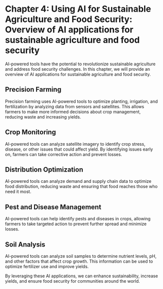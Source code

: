Chapter 4: Using AI for Sustainable Agriculture and Food Security: Overview of AI applications for sustainable agriculture and food security
============================================================================================================================================

AI-powered tools have the potential to revolutionize sustainable agriculture and address food security challenges. In this chapter, we will provide an overview of AI applications for sustainable agriculture and food security.

Precision Farming
-----------------

Precision farming uses AI-powered tools to optimize planting, irrigation, and fertilization by analyzing data from sensors and satellites. This allows farmers to make more informed decisions about crop management, reducing waste and increasing yields.

Crop Monitoring
---------------

AI-powered tools can analyze satellite imagery to identify crop stress, disease, or other issues that could affect yield. By identifying issues early on, farmers can take corrective action and prevent losses.

Distribution Optimization
-------------------------

AI-powered tools can analyze demand and supply chain data to optimize food distribution, reducing waste and ensuring that food reaches those who need it most.

Pest and Disease Management
---------------------------

AI-powered tools can help identify pests and diseases in crops, allowing farmers to take targeted action to prevent further spread and minimize losses.

Soil Analysis
-------------

AI-powered tools can analyze soil samples to determine nutrient levels, pH, and other factors that affect crop growth. This information can be used to optimize fertilizer use and improve yields.

By leveraging these AI applications, we can enhance sustainability, increase yields, and ensure food security for communities around the world.
